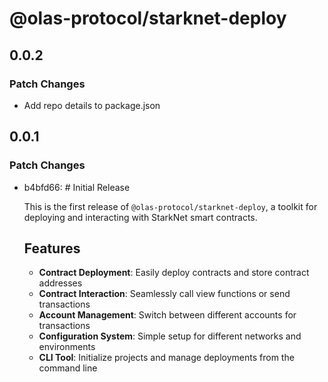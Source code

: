 # @olas-protocol/starknet-deploy

## 0.0.2

### Patch Changes

- Add repo details to package.json

## 0.0.1

### Patch Changes

- b4bfd66: # Initial Release

  This is the first release of `@olas-protocol/starknet-deploy`, a toolkit for deploying and interacting with StarkNet smart contracts.

  ## Features

  - **Contract Deployment**: Easily deploy contracts and store contract addresses
  - **Contract Interaction**: Seamlessly call view functions or send transactions
  - **Account Management**: Switch between different accounts for transactions
  - **Configuration System**: Simple setup for different networks and environments
  - **CLI Tool**: Initialize projects and manage deployments from the command line
